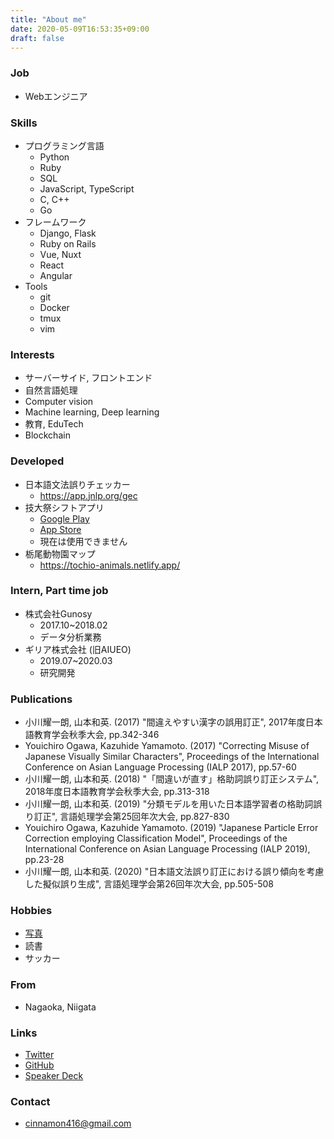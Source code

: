 ```yaml
---
title: "About me"
date: 2020-05-09T16:53:35+09:00
draft: false
---
```


### Job
- Webエンジニア


### Skills

- プログラミング言語
  - Python
  - Ruby
  - SQL
  - JavaScript, TypeScript
  - C, C++
  - Go
- フレームワーク
  - Django, Flask
  - Ruby on Rails
  - Vue, Nuxt
  - React
  - Angular
- Tools
  - git
  - Docker
  - tmux
  - vim


### Interests

- サーバーサイド, フロントエンド
- 自然言語処理
- Computer vision
- Machine learning, Deep learning
- 教育, EduTech
- Blockchain


### Developed
- 日本語文法誤りチェッカー
  - https://app.jnlp.org/gec
- 技大祭シフトアプリ
  - [Google Play](https://play.google.com/store/apps/details?id=net.nutfes.nutfes_shift_app&hl=ja)
  - [App Store](https://apps.apple.com/jp/app/技大祭シフトアプリ/id1476829958)
  - 現在は使用できません
- 栃尾動物園マップ
  - https://tochio-animals.netlify.app/


### Intern, Part time job
- 株式会社Gunosy
  - 2017.10~2018.02
  - データ分析業務
- ギリア株式会社 (旧AIUEO)
  - 2019.07~2020.03
  - 研究開発


### Publications

- 小川耀一朗, 山本和英. (2017) "間違えやすい漢字の誤用訂正", 2017年度日本語教育学会秋季大会, pp.342-346
- Youichiro Ogawa, Kazuhide Yamamoto. (2017) "Correcting Misuse of Japanese Visually Similar Characters", Proceedings of the International Conference on Asian Language Processing (IALP 2017), pp.57-60
- 小川耀一朗, 山本和英. (2018) "「間違いが直す」格助詞誤り訂正システム", 2018年度日本語教育学会秋季大会, pp.313-318
- 小川耀一朗, 山本和英. (2019) "分類モデルを用いた日本語学習者の格助詞誤り訂正", 言語処理学会第25回年次大会, pp.827-830
- Youichiro Ogawa, Kazuhide Yamamoto. (2019) "Japanese Particle Error Correction employing Classification Model", Proceedings of the International Conference on Asian Language Processing (IALP 2019), pp.23-28
- 小川耀一朗, 山本和英. (2020) "日本語文法誤り訂正における誤り傾向を考慮した擬似誤り生成", 言語処理学会第26回年次大会, pp.505-508


### Hobbies
- [写真](https://youichiro.work/photos)
- 読書
- サッカー


### From
- Nagaoka, Niigata


### Links
- [Twitter](https://twitter.com/cinnamon_416)
- [GitHub](https://github.com/youichiro)
- [Speaker Deck](https://speakerdeck.com/youichiro/)


### Contact
- cinnamon416@gmail.com
